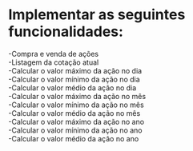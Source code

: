 <h1>Implementar as seguintes funcionalidades:</h1>

-Compra e venda de ações</br>
-Listagem da cotação atual</br>
-Calcular o valor máximo da ação no dia</br>
-Calcular o valor mínimo da ação no dia</br>
-Calcular o valor médio da ação no dia</br>
-Calcular o valor máximo da ação no mês</br>
-Calcular o valor mínimo da ação no mês</br>
-Calcular o valor médio da ação no mês</br>
-Calcular o valor máximo da ação no ano</br>
-Calcular o valor mínimo da ação no ano</br>
-Calcular o valor médio da ação no ano</br>
